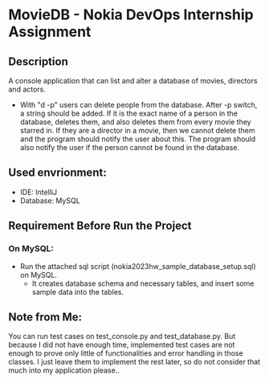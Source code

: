 # MovieDB - Nokia DevOps Internship Assignment

## Description
A console application that can list and alter a database of movies, directors and actors.

- With "d -p" users can delete people from the database. After -p switch, a string should be added. If it is the exact name of a person in the database, deletes them, and also deletes them from every movie they starred in. If they are a director in a movie, then we cannot delete them and the program should notify the user about this. The program should also notify the user if the person cannot be found in the database.

## Used envrionment:
- IDE: IntelliJ
- Database: MySQL
## Requirement Before Run the Project
### On MySQL: 
* Run the attached sql script (nokia2023hw_sample_database_setup.sql) on MySQL.
  * It creates database schema and necessary tables, and insert some sample data into the tables.

## Note from Me:
You can run test cases on test_console.py and test_database.py. But because I did not have enough time, implemented test cases are not enough to prove only little of functionalities and error handling in those classes. I just leave them to implement the rest later, so do not consider that much into my application please.. 